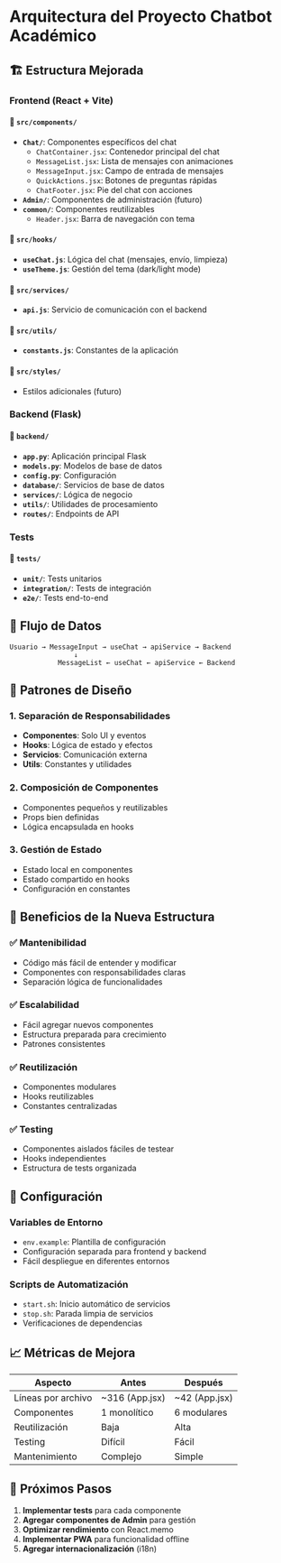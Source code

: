 # Arquitectura del Proyecto Chatbot Académico

## 🏗️ Estructura Mejorada

### Frontend (React + Vite)

#### 📁 `src/components/`
- **`Chat/`**: Componentes específicos del chat
  - `ChatContainer.jsx`: Contenedor principal del chat
  - `MessageList.jsx`: Lista de mensajes con animaciones
  - `MessageInput.jsx`: Campo de entrada de mensajes
  - `QuickActions.jsx`: Botones de preguntas rápidas
  - `ChatFooter.jsx`: Pie del chat con acciones
- **`Admin/`**: Componentes de administración (futuro)
- **`common/`**: Componentes reutilizables
  - `Header.jsx`: Barra de navegación con tema

#### 📁 `src/hooks/`
- **`useChat.js`**: Lógica del chat (mensajes, envío, limpieza)
- **`useTheme.js`**: Gestión del tema (dark/light mode)

#### 📁 `src/services/`
- **`api.js`**: Servicio de comunicación con el backend

#### 📁 `src/utils/`
- **`constants.js`**: Constantes de la aplicación

#### 📁 `src/styles/`
- Estilos adicionales (futuro)

### Backend (Flask)

#### 📁 `backend/`
- **`app.py`**: Aplicación principal Flask
- **`models.py`**: Modelos de base de datos
- **`config.py`**: Configuración
- **`database/`**: Servicios de base de datos
- **`services/`**: Lógica de negocio
- **`utils/`**: Utilidades de procesamiento
- **`routes/`**: Endpoints de API

### Tests

#### 📁 `tests/`
- **`unit/`**: Tests unitarios
- **`integration/`**: Tests de integración
- **`e2e/`**: Tests end-to-end

## 🔄 Flujo de Datos

```
Usuario → MessageInput → useChat → apiService → Backend
                ↓
            MessageList ← useChat ← apiService ← Backend
```

## 🎨 Patrones de Diseño

### 1. **Separación de Responsabilidades**
- **Componentes**: Solo UI y eventos
- **Hooks**: Lógica de estado y efectos
- **Servicios**: Comunicación externa
- **Utils**: Constantes y utilidades

### 2. **Composición de Componentes**
- Componentes pequeños y reutilizables
- Props bien definidas
- Lógica encapsulada en hooks

### 3. **Gestión de Estado**
- Estado local en componentes
- Estado compartido en hooks
- Configuración en constantes

## 🚀 Beneficios de la Nueva Estructura

### ✅ **Mantenibilidad**
- Código más fácil de entender y modificar
- Componentes con responsabilidades claras
- Separación lógica de funcionalidades

### ✅ **Escalabilidad**
- Fácil agregar nuevos componentes
- Estructura preparada para crecimiento
- Patrones consistentes

### ✅ **Reutilización**
- Componentes modulares
- Hooks reutilizables
- Constantes centralizadas

### ✅ **Testing**
- Componentes aislados fáciles de testear
- Hooks independientes
- Estructura de tests organizada

## 🔧 Configuración

### Variables de Entorno
- `env.example`: Plantilla de configuración
- Configuración separada para frontend y backend
- Fácil despliegue en diferentes entornos

### Scripts de Automatización
- `start.sh`: Inicio automático de servicios
- `stop.sh`: Parada limpia de servicios
- Verificaciones de dependencias

## 📈 Métricas de Mejora

| Aspecto | Antes | Después |
|---------|-------|---------|
| Líneas por archivo | ~316 (App.jsx) | ~42 (App.jsx) |
| Componentes | 1 monolítico | 6 modulares |
| Reutilización | Baja | Alta |
| Testing | Difícil | Fácil |
| Mantenimiento | Complejo | Simple |

## 🎯 Próximos Pasos

1. **Implementar tests** para cada componente
2. **Agregar componentes de Admin** para gestión
3. **Optimizar rendimiento** con React.memo
4. **Implementar PWA** para funcionalidad offline
5. **Agregar internacionalización** (i18n) 